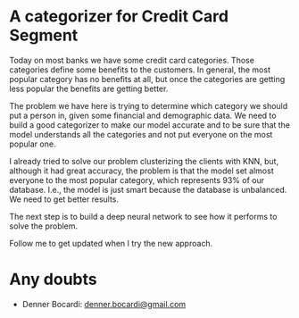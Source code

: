 # A categorizer for Credit Card Segment
Today on most banks we have some credit card categories. Those categories define some benefits to the customers. In general, the most popular category has no benefits at all, but once the categories are getting less popular the benefits are getting better.<p>

The problem we have here is trying to determine which category we should put a person in, given some financial and demographic data. We need to build a good categorizer to make our model accurate and to be sure that the model understands all the categories and not put everyone on the most popular one. 

I already tried to solve our problem clusterizing the clients with KNN, but, although it had great accuracy, the problem is that the model set almost everyone to the most popular category, which represents 93% of our database. I.e., the model is just smart because the database is unbalanced. We need to get better results.

The next step is to build a deep neural network to see how it performs to solve the problem. 

Follow me to get updated when I try the new approach.  

# Any doubts

- Denner Bocardi: denner.bocardi@gmail.com